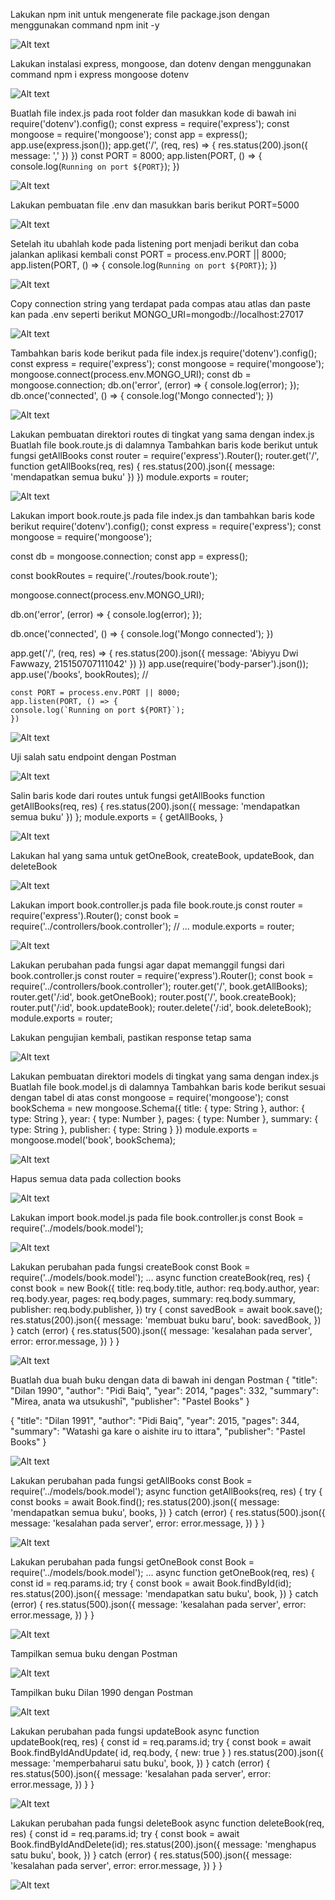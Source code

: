 Lakukan npm init untuk mengenerate file package.json dengan menggunakan command npm init -y

![Alt text](image.png)

Lakukan instalasi express, mongoose, dan dotenv dengan menggunakan command npm i express mongoose dotenv

![Alt text](image-1.png)

Buatlah file index.js pada root folder dan masukkan kode di bawah ini
require('dotenv').config();
const express = require('express');
const mongoose = require('mongoose');
const app = express();
app.use(express.json());
app.get('/', (req, res) => {
res.status(200).json({
message: '<nama>,<nim>'
})
})
const PORT = 8000;
app.listen(PORT, () => {
console.log(`Running on port ${PORT}`);
})

![Alt text](image-2.png)

Lakukan pembuatan file .env dan masukkan baris berikut
PORT=5000

![Alt text](image-3.png)

Setelah itu ubahlah kode pada listening port menjadi berikut dan coba jalankan aplikasi kembali
const PORT = process.env.PORT || 8000;
app.listen(PORT, () => {
console.log(`Running on port ${PORT}`);
})

![Alt text](image-4.png)

Copy connection string yang terdapat pada compas atau atlas dan paste kan pada .env seperti berikut
MONGO_URI=mongodb://localhost:27017

![Alt text](image-5.png)

Tambahkan baris kode berikut pada file index.js
require('dotenv').config();
const express = require('express');
const mongoose = require('mongoose');
mongoose.connect(process.env.MONGO_URI);
const db = mongoose.connection;
db.on('error', (error) => {
console.log(error);
});
db.once('connected', () => {
console.log('Mongo connected');
})

![Alt text](image-6.png)

Lakukan pembuatan direktori routes di tingkat yang sama dengan index.js
Buatlah file book.route.js di dalamnya
Tambahkan baris kode berikut untuk fungsi getAllBooks
const router = require('express').Router();
router.get('/', function getAllBooks(req, res) {
res.status(200).json({
message: 'mendapatkan semua buku'
})
})
module.exports = router;

![Alt text](image-7.png)

Lakukan import book.route.js pada file index.js dan tambahkan baris kode berikut
require('dotenv').config();
const express = require('express');
const mongoose = require('mongoose');

const db = mongoose.connection;
const app = express();

const bookRoutes = require('./routes/book.route'); 

mongoose.connect(process.env.MONGO_URI);

db.on('error', (error) => {
    console.log(error);
});

db.once('connected', () => {
    console.log('Mongo connected');
})

app.get('/', (req, res) => {
    res.status(200).json({
        message: 'Abiyyu Dwi Fawwazy, 215150707111042'
    })
})
    app.use(require('body-parser').json());
    app.use('/books', bookRoutes); //
    
    const PORT = process.env.PORT || 8000;
    app.listen(PORT, () => {
    console.log(`Running on port ${PORT}`);
    })

![Alt text](image-8.png)

Uji salah satu endpoint dengan Postman

![Alt text](image-9.png)

Salin baris kode dari routes untuk fungsi getAllBooks
function getAllBooks(req, res) {
res.status(200).json({
message: 'mendapatkan semua buku'
})
};
module.exports = {
getAllBooks,
}

![Alt text](image-10.png)

Lakukan hal yang sama untuk getOneBook, createBook, updateBook, dan deleteBook

![Alt text](image-11.png)

Lakukan import book.controller.js pada file book.route.js
const router = require('express').Router();
const book = require('../controllers/book.controller'); //
...
module.exports = router;

![Alt text](image-12.png)

Lakukan perubahan pada fungsi agar dapat memanggil fungsi dari book.controller.js
const router = require('express').Router();
const book = require('../controllers/book.controller');
router.get('/', book.getAllBooks);
router.get('/:id', book.getOneBook);
router.post('/', book.createBook);
router.put('/:id', book.updateBook);
router.delete('/:id', book.deleteBook);
module.exports = router;

Lakukan pengujian kembali, pastikan response tetap sama

![Alt text](image-13.png)

Lakukan pembuatan direktori models di tingkat yang sama dengan index.js
Buatlah file book.model.js di dalamnya
Tambahkan baris kode berikut sesuai dengan tabel di atas
const mongoose = require('mongoose');
const bookSchema = new mongoose.Schema({
title: {
type: String
},
author: {
type: String
},
year: {
type: Number
},
pages: {
type: Number
},
summary: {
type: String
},
publisher: {
type: String
}
})
module.exports = mongoose.model('book', bookSchema);

![Alt text](image-15.png)

Hapus semua data pada collection books

![Alt text](image-14.png)

Lakukan import book.model.js pada file book.controller.js
const Book = require('../models/book.model');

![Alt text](image-16.png)

Lakukan perubahan pada fungsi createBook
const Book = require('../models/book.model');
...
async function createBook(req, res) {
const book = new Book({
title: req.body.title,
author: req.body.author,
year: req.body.year,
pages: req.body.pages,
summary: req.body.summary,
publisher: req.body.publisher,
})
try {
const savedBook = await book.save();
res.status(200).json({
message: 'membuat buku baru',
book: savedBook,
})
} catch (error) {
res.status(500).json({
message: 'kesalahan pada server',
error: error.message,
})
}
}

![Alt text](image-17.png)

Buatlah dua buah buku dengan data di bawah ini dengan Postman
{
"title": "Dilan 1990",
"author": "Pidi Baiq",
"year": 2014,
"pages": 332,
"summary": "Mirea, anata wa utsukushī",
"publisher": "Pastel Books"
}

{
"title": "Dilan 1991",
"author": "Pidi Baiq",
"year": 2015,
"pages": 344,
"summary": "Watashi ga kare o aishite iru to ittara",
"publisher": "Pastel Books"
}

![Alt text](image-18.png)

Lakukan perubahan pada fungsi getAllBooks
const Book = require('../models/book.model');
async function getAllBooks(req, res) {
try {
const books = await Book.find();
res.status(200).json({
message: 'mendapatkan semua buku',
books,
})
} catch (error) {
res.status(500).json({
message: 'kesalahan pada server',
error: error.message,
})
}
}

![Alt text](image-19.png)

Lakukan perubahan pada fungsi getOneBook
const Book = require('../models/book.model');
...
async function getOneBook(req, res) {
const id = req.params.id;
try {
const book = await Book.findById(id);
res.status(200).json({
message: 'mendapatkan satu buku',
book,
})
} catch (error) {
res.status(500).json({
message: 'kesalahan pada server',
error: error.message,
})
}
}

![Alt text](image-20.png)

Tampilkan semua buku dengan Postman

![Alt text](image-21.png)

Tampilkan buku Dilan 1990 dengan Postman

![Alt text](image-22.png)

Lakukan perubahan pada fungsi updateBook
async function updateBook(req, res) {
const id = req.params.id;
try {
const book = await Book.findByIdAndUpdate(
id, req.body, { new: true }
)
res.status(200).json({
message: 'memperbaharui satu buku',
book,
})
} catch (error) {
res.status(500).json({
message: 'kesalahan pada server',
error: error.message,
})
}
}

![Alt text](image-23.png)

Lakukan perubahan pada fungsi deleteBook
async function deleteBook(req, res) {
const id = req.params.id;
try {
const book = await Book.findByIdAndDelete(id);
res.status(200).json({
message: 'menghapus satu buku',
book,
})
} catch (error) {
res.status(500).json({
message: 'kesalahan pada server',
error: error.message,
})
}
}

![Alt text](image-24.png)







